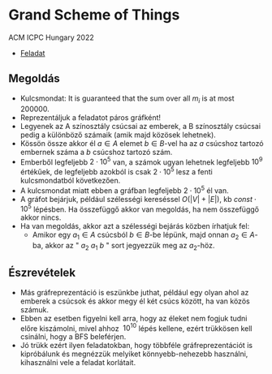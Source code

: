 # Grand Scheme of Things

ACM ICPC Hungary 2022

- [Feladat](https://domjudge.cms.inf.elte.hu/public/problems/45/text)

## Megoldás

- Kulcsmondat: It is guaranteed that the sum over all $m_i$ is at most $200 000$.
- Reprezentáljuk a feladatot páros gráfként!
- Legyenek az A színosztály csúcsai az emberek, a B színosztály csúcsai pedig a különböző számaik (amik majd közösek lehetnek).
- Kössön össze akkor él $a\in{}A$ elemet $b\in{}B$-vel ha az $a$ csúcshoz tartozó embernek száma a $b$ csúcshoz tartozó szám.
- Emberből legfeljebb $2\cdot{}10^5$ van, a számok ugyan lehetnek legfeljebb $10^9$ értékűek, de legfeljebb azokból is csak $2\cdot{}10^5$ lesz a fenti kulcsmondatból következően.
- A kulcsmondat miatt ebben a gráfban legfeljebb $2\cdot{}10^5$ él van.
- A gráfot bejárjuk, például szélességi kereséssel $O(|V|+|E|)$, kb $const\cdot{}10^5$ lépésben. Ha összefüggő akkor van megoldás, ha nem összefüggő akkor nincs.
- Ha van megoldás, akkor azt a szélességi bejárás közben írhatjuk fel:
  - Amikor egy $a_1 \in{} A$ csúcsból $b\in{}B$-be lépünk, majd onnan $a_2\in{}A$-ba, akkor az " $a_2$ $a_1$ $b$ " sort jegyezzük meg az $a_2$-höz.

## Észrevételek

- Más gráfreprezentáció is eszünkbe juthat, például egy olyan ahol az emberek a csúcsok és akkor megy él két csúcs között, ha van közös számuk.
- Ebben az esetben figyelni kell arra, hogy az éleket nem fogjuk tudni előre kiszámolni, mivel ahhoz $~10^10$ lépés kellene, ezért trükkösen kell csinálni, hogy a BFS beleférjen. 
- Jó trükk ezért ilyen feladatokban, hogy többféle gráfreprezentációt is kipróbálunk és megnézzük melyiket könnyebb-nehezebb használni, kihasználni vele a feladat korlátait.
